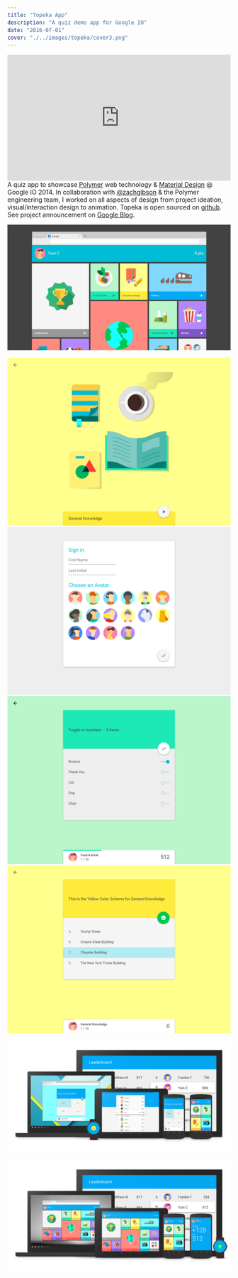 ```yaml
---
title: "Topeka App"
description: "A quiz demo app for Google IO"
date: "2016-07-01"
cover: "./../images/topeka/cover3.png"
---
```

<div class="video">
<div style="padding:56.25% 0 0 0;position:relative;"><iframe src="https://player.vimeo.com/video/273622650?autoplay=1&loop=1&title=0&byline=0&portrait=0" style="position:absolute;top:0;left:0;width:100%;height:100%;" frameborder="0" allow="autoplay; fullscreen" allowfullscreen></iframe></div><script src="https://player.vimeo.com/api/player.js"></script>
</div>

<div class="text">
A quiz app to showcase <a href="https://www.polymer-project.org/" target="_blank">Polymer</a> web technology & <a href="https://material.io/" target="_blank">Material Design</a> @ Google IO 2014. In collaboration with <a href="https://twitter.com/zachgibson?lang=en" target="_blank">@zachgibson</a> & the Polymer engineering team, I worked on all aspects of design from project ideation, visual/interaction design to animation. Topeka is open sourced on <a href="https://github.com/googlearchive/topeka" target="_blank">github</a>. See project announcement on <a href="https://android-developers.googleblog.com/2015/06/more-material-design-with-topeka-for.html" target="_blank">Google Blog</a>.
</div>

![Topeka](./../images/topeka/polymer-01.png)

<div class="row two">
  <img src="./../images/topeka/00.png" />
  <img src="./../images/topeka/tablet-02.png" />
</div>

<div class="row two">
  <img src="./../images/topeka/tablet-46.png" />
  <img src="./../images/topeka/tablet-26.png" />
</div>

![Topeka](./../images/topeka/topeka-family-02.png)

![Topeka](./../images/topeka/topeka-family4-01.png)
